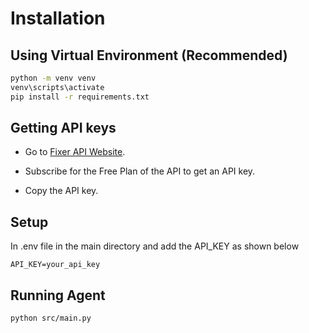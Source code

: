 # Installation

## Using Virtual Environment (Recommended)

```bash
python -m venv venv
venv\scripts\activate
pip install -r requirements.txt
```

## Getting API keys

- Go to [Fixer API Website](https://apilayer.com/marketplace/fixer-api?utm_source=apilayermarketplace&utm_medium=featured). 

- Subscribe for the Free Plan of the API to get an API key.

- Copy the API key.

## Setup

In .env file in the main directory and add the API_KEY as shown below

```
API_KEY=your_api_key
```

## Running Agent

```bash
python src/main.py
```
